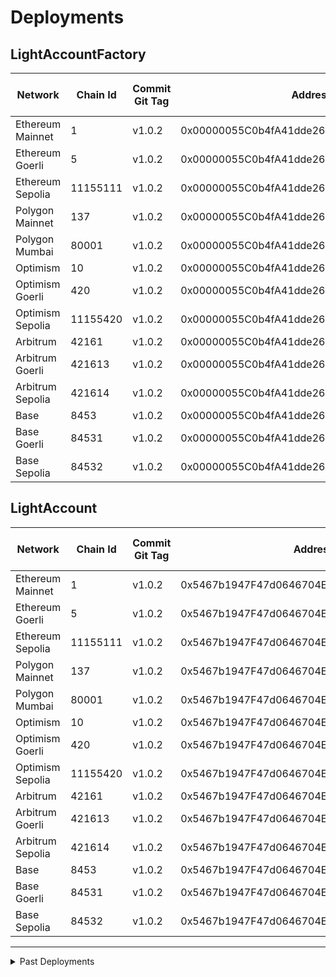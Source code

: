 # Deployments

## LightAccountFactory

| Network          | Chain Id | Commit Git Tag | Address                                    | Explorer Link                                                                                       | Salt                                                                 | Deploy Script Run                                                                |
| ---------------- | -------- | -------------- | ------------------------------------------ | --------------------------------------------------------------------------------------------------- | -------------------------------------------------------------------- | -------------------------------------------------------------------------------- |
| Ethereum Mainnet | 1        | v1.0.2         | 0x00000055C0b4fA41dde26A74435ff03692292FBD | [explorer](https://etherscan.io/address/0x00000055C0b4fA41dde26A74435ff03692292FBD)                 | `0x4e59b44847b379578588920ca78fbf26c0b4956c3406f3bdc271500000c2f72f` | [run](./broadcast/Deploy_LightAccountFactory.s.sol/1/run-1699396674.json)        |
| Ethereum Goerli  | 5        | v1.0.2         | 0x00000055C0b4fA41dde26A74435ff03692292FBD | [explorer](https://goerli.etherscan.io/address/0x00000055C0b4fA41dde26A74435ff03692292FBD)          | `0x4e59b44847b379578588920ca78fbf26c0b4956c3406f3bdc271500000c2f72f` | [run](./broadcast/Deploy_LightAccountFactory.s.sol/5/run-1699396605.json)        |
| Ethereum Sepolia | 11155111 | v1.0.2         | 0x00000055C0b4fA41dde26A74435ff03692292FBD | [explorer](https://sepolia.etherscan.io/address/0x00000055C0b4fA41dde26A74435ff03692292FBD)         | `0x4e59b44847b379578588920ca78fbf26c0b4956c3406f3bdc271500000c2f72f` | [run](./broadcast/Deploy_LightAccountFactory.s.sol/11155111/run-1699396573.json) |
| Polygon Mainnet  | 137      | v1.0.2         | 0x00000055C0b4fA41dde26A74435ff03692292FBD | [explorer](https://polygonscan.com/address/0x00000055C0b4fA41dde26A74435ff03692292FBD)              | `0x4e59b44847b379578588920ca78fbf26c0b4956c3406f3bdc271500000c2f72f` | [run](./broadcast/Deploy_LightAccountFactory.s.sol/137/run-1699396531.json)      |
| Polygon Mumbai   | 80001    | v1.0.2         | 0x00000055C0b4fA41dde26A74435ff03692292FBD | [explorer](https://mumbai.polygonscan.com/address/0x00000055C0b4fA41dde26A74435ff03692292FBD)       | `0x4e59b44847b379578588920ca78fbf26c0b4956c3406f3bdc271500000c2f72f` | [run](./broadcast/Deploy_LightAccountFactory.s.sol/80001/run-1699396506.json)    |
| Optimism         | 10       | v1.0.2         | 0x00000055C0b4fA41dde26A74435ff03692292FBD | [explorer](https://optimistic.etherscan.io/address/0x00000055C0b4fA41dde26A74435ff03692292FBD)      | `0x4e59b44847b379578588920ca78fbf26c0b4956c3406f3bdc271500000c2f72f` | [run](./broadcast/Deploy_LightAccountFactory.s.sol/10/run-1699398298.json)       |
| Optimism Goerli  | 420      | v1.0.2         | 0x00000055C0b4fA41dde26A74435ff03692292FBD | [explorer](https://goerli-optimism.etherscan.io/address/0x00000055C0b4fA41dde26A74435ff03692292FBD) | `0x4e59b44847b379578588920ca78fbf26c0b4956c3406f3bdc271500000c2f72f` | [run](./broadcast/Deploy_LightAccountFactory.s.sol/420/run-1699396434.json)      |
| Optimism Sepolia | 11155420 | v1.0.2         | 0x00000055C0b4fA41dde26A74435ff03692292FBD | [explorer](https://sepolia-optimism.etherscan.io/address/0x00000055C0b4fA41dde26A74435ff03692292FBD)         | `0x4e59b44847b379578588920ca78fbf26c0b4956c3406f3bdc271500000c2f72f` | [run](./broadcast/Deploy_LightAccountFactory.s.sol/11155420/run-1700011145.json) |
| Arbitrum         | 42161    | v1.0.2         | 0x00000055C0b4fA41dde26A74435ff03692292FBD | [explorer](https://arbiscan.io/address/0x00000055C0b4fA41dde26A74435ff03692292FBD)                  | `0x4e59b44847b379578588920ca78fbf26c0b4956c3406f3bdc271500000c2f72f` | [run](./broadcast/Deploy_LightAccountFactory.s.sol/42161/run-1699398372.json)    |
| Arbitrum Goerli  | 421613   | v1.0.2         | 0x00000055C0b4fA41dde26A74435ff03692292FBD | [explorer](https://goerli.arbiscan.io/address/0x00000055C0b4fA41dde26A74435ff03692292FBD)           | `0x4e59b44847b379578588920ca78fbf26c0b4956c3406f3bdc271500000c2f72f` | [run](./broadcast/Deploy_LightAccountFactory.s.sol/421613/run-1699396097.json)   |
| Arbitrum Sepolia | 421614   | v1.0.2         | 0x00000055C0b4fA41dde26A74435ff03692292FBD | [explorer](https://sepolia.arbiscan.io/address/0x00000055C0b4fA41dde26A74435ff03692292FBD)          | `0x4e59b44847b379578588920ca78fbf26c0b4956c3406f3bdc271500000c2f72f` | [run](./broadcast/Deploy_LightAccountFactory.s.sol/421614/run-1699550880.json)   |
| Base             | 8453     | v1.0.2         | 0x00000055C0b4fA41dde26A74435ff03692292FBD | [explorer](https://basescan.org/address/0x00000055C0b4fA41dde26A74435ff03692292FBD)                 | `0x4e59b44847b379578588920ca78fbf26c0b4956c3406f3bdc271500000c2f72f` | [run](./broadcast/Deploy_LightAccountFactory.s.sol/8453/run-1699396019.json)     |
| Base Goerli      | 84531    | v1.0.2         | 0x00000055C0b4fA41dde26A74435ff03692292FBD | [explorer](https://goerli.basescan.org/address/0x00000055C0b4fA41dde26A74435ff03692292FBD)          | `0x4e59b44847b379578588920ca78fbf26c0b4956c3406f3bdc271500000c2f72f` | [run](./broadcast/Deploy_LightAccountFactory.s.sol/84531/run-1699395850.json)    |
| Base Sepolia     | 84532    | v1.0.2         | 0x00000055C0b4fA41dde26A74435ff03692292FBD | [explorer](https://base-sepolia.blockscout.com/address/0x00000055C0b4fA41dde26A74435ff03692292FBD)          | `0x4e59b44847b379578588920ca78fbf26c0b4956c3406f3bdc271500000c2f72f` | [run](./broadcast/Deploy_LightAccountFactory.s.sol/84532/run-1700012407.json)    |

## LightAccount

| Network          | Chain Id | Commit Git Tag | Address                                    | Explorer                                                                                            | Deploy Script Run                                                                |
| ---------------- | -------- | -------------- | ------------------------------------------ | --------------------------------------------------------------------------------------------------- | -------------------------------------------------------------------------------- |
| Ethereum Mainnet | 1        | v1.0.2         | 0x5467b1947F47d0646704EB801E075e72aeAe8113 | [explorer](https://etherscan.io/address/0x5467b1947F47d0646704EB801E075e72aeAe8113)                 | [run](./broadcast/Deploy_LightAccountFactory.s.sol/1/run-1699396674.json)        |
| Ethereum Goerli  | 5        | v1.0.2         | 0x5467b1947F47d0646704EB801E075e72aeAe8113 | [explorer](https://goerli.etherscan.io/address/0x5467b1947F47d0646704EB801E075e72aeAe8113)          | [run](./broadcast/Deploy_LightAccountFactory.s.sol/5/run-1699396605.json)        |
| Ethereum Sepolia | 11155111 | v1.0.2         | 0x5467b1947F47d0646704EB801E075e72aeAe8113 | [explorer](https://sepolia.etherscan.io/address/0x5467b1947F47d0646704EB801E075e72aeAe8113)         | [run](./broadcast/Deploy_LightAccountFactory.s.sol/11155111/run-1699396573.json) |
| Polygon Mainnet  | 137      | v1.0.2         | 0x5467b1947F47d0646704EB801E075e72aeAe8113 | [explorer](https://polygonscan.com/address/0x5467b1947F47d0646704EB801E075e72aeAe8113)              | [run](./broadcast/Deploy_LightAccountFactory.s.sol/137/run-1699396531.json)      |
| Polygon Mumbai   | 80001    | v1.0.2         | 0x5467b1947F47d0646704EB801E075e72aeAe8113 | [explorer](https://mumbai.polygonscan.com/address/0x5467b1947F47d0646704EB801E075e72aeAe8113)       | [run](./broadcast/Deploy_LightAccountFactory.s.sol/80001/run-1699396506.json)    |
| Optimism         | 10       | v1.0.2         | 0x5467b1947F47d0646704EB801E075e72aeAe8113 | [explorer](https://optimistic.etherscan.io/address/0x5467b1947F47d0646704EB801E075e72aeAe8113)      | [run](./broadcast/Deploy_LightAccountFactory.s.sol/10/run-1699398298.json)       |
| Optimism Goerli  | 420      | v1.0.2         | 0x5467b1947F47d0646704EB801E075e72aeAe8113 | [explorer](https://goerli-optimism.etherscan.io/address/0x5467b1947F47d0646704EB801E075e72aeAe8113) | [run](./broadcast/Deploy_LightAccountFactory.s.sol/420/run-1699396434.json)      |
| Optimism Sepolia | 11155420 | v1.0.2         | 0x5467b1947F47d0646704EB801E075e72aeAe8113 | [explorer](https://sepolia-optimism.etherscan.io/address/0x5467b1947F47d0646704EB801E075e72aeAe8113)         | [run](./broadcast/Deploy_LightAccountFactory.s.sol/11155111/run-1700011145.json) |
| Arbitrum         | 42161    | v1.0.2         | 0x5467b1947F47d0646704EB801E075e72aeAe8113 | [explorer](https://arbiscan.io/address/0x5467b1947F47d0646704EB801E075e72aeAe8113)                  | [run](./broadcast/Deploy_LightAccountFactory.s.sol/42161/run-1699398372.json)    |
| Arbitrum Goerli  | 421613   | v1.0.2         | 0x5467b1947F47d0646704EB801E075e72aeAe8113 | [explorer](https://goerli.arbiscan.io/address/0x5467b1947F47d0646704EB801E075e72aeAe8113)           | [run](./broadcast/Deploy_LightAccountFactory.s.sol/421613/run-1699396097.json)   |
| Arbitrum Sepolia | 421614   | v1.0.2         | 0x5467b1947F47d0646704EB801E075e72aeAe8113 | [explorer](https://sepolia.arbiscan.io/address/0x5467b1947F47d0646704EB801E075e72aeAe8113)          | [run](./broadcast/Deploy_LightAccountFactory.s.sol/421614/run-1699550880.json)   |
| Base             | 8453     | v1.0.2         | 0x5467b1947F47d0646704EB801E075e72aeAe8113 | [explorer](https://basescan.org/address/0x5467b1947F47d0646704EB801E075e72aeAe8113)                 | [run](./broadcast/Deploy_LightAccountFactory.s.sol/8453/run-1699396019.json)     |
| Base Goerli      | 84531    | v1.0.2         | 0x5467b1947F47d0646704EB801E075e72aeAe8113 | [explorer](https://goerli.basescan.org/address/0x5467b1947F47d0646704EB801E075e72aeAe8113)          | [run](./broadcast/Deploy_LightAccountFactory.s.sol/84531/run-1699395850.json)    |
| Base Sepolia      | 84532    | v1.0.2         | 0x5467b1947F47d0646704EB801E075e72aeAe8113 | [explorer](https://base-sepolia.blockscout.com/address/0x00000055C0b4fA41dde26A74435ff03692292FBD)          | [run](./broadcast/Deploy_LightAccountFactory.s.sol/84531/run-1700012407.json)    |

---

<details>
<summary>Past Deployments</summary>

## LightAccountFactory

| Network          | Chain Id | Commit Git Tag | Address                                    | Explorer Link                                                                                       | Salt                         | Deploy Script Run                                                                |
| ---------------- | -------- | -------------- | ------------------------------------------ | --------------------------------------------------------------------------------------------------- | ---------------------------- | -------------------------------------------------------------------------------- |
| Ethereum Mainnet | 1        | v1.0.1         | 0x000000893A26168158fbeaDD9335Be5bC96592E2 | [explorer](https://etherscan.io/address/0x000000893A26168158fbeaDD9335Be5bC96592E2)                 | `0x7845d3459c316000001d6f83` | [run](./broadcast/Deploy_LightAccountFactory.s.sol/1/run-1696378528.json)        |
| Ethereum Goerli  | 5        | v1.0.1         | 0x000000893A26168158fbeaDD9335Be5bC96592E2 | [explorer](https://goerli.etherscan.io/address/0x000000893A26168158fbeaDD9335Be5bC96592E2)          | `0x7845d3459c316000001d6f83` | [run](./broadcast/Deploy_LightAccountFactory.s.sol/5/run-1696378288.json)        |
| Ethereum Sepolia | 11155111 | v1.0.1         | 0x000000893A26168158fbeaDD9335Be5bC96592E2 | [explorer](https://sepolia.etherscan.io/address/0x000000893A26168158fbeaDD9335Be5bC96592E2)         | `0x7845d3459c316000001d6f83` | [run](./broadcast/Deploy_LightAccountFactory.s.sol/11155111/run-1696377842.json) |
| Polygon Mainnet  | 137      | v1.0.1         | 0x000000893A26168158fbeaDD9335Be5bC96592E2 | [explorer](https://polygonscan.com/address/0x000000893A26168158fbeaDD9335Be5bC96592E2)              | `0x7845d3459c316000001d6f83` | [run](./broadcast/Deploy_LightAccountFactory.s.sol/137/run-1696379210.json)      |
| Polygon Mumbai   | 80001    | v1.0.1         | 0x000000893A26168158fbeaDD9335Be5bC96592E2 | [explorer](https://mumbai.polygonscan.com/address/0x000000893A26168158fbeaDD9335Be5bC96592E2)       | `0x7845d3459c316000001d6f83` | [run](./broadcast/Deploy_LightAccountFactory.s.sol/80001/run-1696378862.json)    |
| Optimism         | 10       | v1.0.1         | 0x000000893A26168158fbeaDD9335Be5bC96592E2 | [explorer](https://optimistic.etherscan.io/address/0x000000893A26168158fbeaDD9335Be5bC96592E2)      | `0x7845d3459c316000001d6f83` | [run](./broadcast/Deploy_LightAccountFactory.s.sol/10/run-1696379892.json)       |
| Optimism Goerli  | 420      | v1.0.1         | 0x000000893A26168158fbeaDD9335Be5bC96592E2 | [explorer](https://goerli-optimism.etherscan.io/address/0x000000893A26168158fbeaDD9335Be5bC96592E2) | `0x7845d3459c316000001d6f83` | [run](./broadcast/Deploy_LightAccountFactory.s.sol/420/run-1696379735.json)      |
| Arbitrum         | 42161    | v1.0.1         | 0x000000893A26168158fbeaDD9335Be5bC96592E2 | [explorer](https://arbiscan.io/address/0x000000893A26168158fbeaDD9335Be5bC96592E2)                  | `0x7845d3459c316000001d6f83` | [run](./broadcast/Deploy_LightAccountFactory.s.sol/42161/run-1696382079.json)    |
| Arbitrum Goerli  | 421613   | v1.0.1         | 0x000000893A26168158fbeaDD9335Be5bC96592E2 | [explorer](https://goerli.arbiscan.io/address/0x000000893A26168158fbeaDD9335Be5bC96592E2)           | `0x7845d3459c316000001d6f83` | [run](./broadcast/Deploy_LightAccountFactory.s.sol/421613/run-1696380977.json)   |
| Base             | 8453     | v1.0.1         | 0x000000893A26168158fbeaDD9335Be5bC96592E2 | [explorer](https://basescan.org/address/0x000000893A26168158fbeaDD9335Be5bC96592E2)                 | `0x7845d3459c316000001d6f83` | [run](./broadcast/Deploy_LightAccountFactory.s.sol/8453/run-1696380432.json)     |
| Base Goerli      | 84531    | v1.0.1         | 0x000000893A26168158fbeaDD9335Be5bC96592E2 | [explorer](https://goerli.basescan.org/address/0x000000893A26168158fbeaDD9335Be5bC96592E2)          | `0x7845d3459c316000001d6f83` | [run](./broadcast/Deploy_LightAccountFactory.s.sol/84531/run-1696380309.json)    |

## LightAccount

| Network          | Chain Id | Commit Git Tag | Address                                    | Explorer                                                                                            | Deploy Script Run                                                                |
| ---------------- | -------- | -------------- | ------------------------------------------ | --------------------------------------------------------------------------------------------------- | -------------------------------------------------------------------------------- |
| Ethereum Mainnet | 1        | v1.0.1         | 0xc1b2fc4197c9187853243e6e4eb5a4af8879a1c0 | [explorer](https://etherscan.io/address/0xc1b2fc4197c9187853243e6e4eb5a4af8879a1c0)                 | [run](./broadcast/Deploy_LightAccountFactory.s.sol/1/run-1696378528.json)        |
| Ethereum Goerli  | 5        | v1.0.1         | 0xc1b2fc4197c9187853243e6e4eb5a4af8879a1c0 | [explorer](https://goerli.etherscan.io/address/0xc1b2fc4197c9187853243e6e4eb5a4af8879a1c0)          | [run](./broadcast/Deploy_LightAccountFactory.s.sol/5/run-1696378288.json)        |
| Ethereum Sepolia | 11155111 | v1.0.1         | 0xc1b2fc4197c9187853243e6e4eb5a4af8879a1c0 | [explorer](https://sepolia.etherscan.io/address/0xc1b2fc4197c9187853243e6e4eb5a4af8879a1c0)         | [run](./broadcast/Deploy_LightAccountFactory.s.sol/11155111/run-1696377842.json) |
| Polygon Mainnet  | 137      | v1.0.1         | 0xc1b2fc4197c9187853243e6e4eb5a4af8879a1c0 | [explorer](https://polygonscan.com/address/0xc1b2fc4197c9187853243e6e4eb5a4af8879a1c0)              | [run](./broadcast/Deploy_LightAccountFactory.s.sol/137/run-1696379210.json)      |
| Polygon Mumbai   | 80001    | v1.0.1         | 0xc1b2fc4197c9187853243e6e4eb5a4af8879a1c0 | [explorer](https://mumbai.polygonscan.com/address/0xc1b2fc4197c9187853243e6e4eb5a4af8879a1c0)       | [run](./broadcast/Deploy_LightAccountFactory.s.sol/80001/run-1696378862.json)    |
| Optimism         | 10       | v1.0.1         | 0xc1b2fc4197c9187853243e6e4eb5a4af8879a1c0 | [explorer](https://optimistic.etherscan.io/address/0xc1b2fc4197c9187853243e6e4eb5a4af8879a1c0)      | [run](./broadcast/Deploy_LightAccountFactory.s.sol/10/run-1696379892.json)       |
| Optimism Goerli  | 420      | v1.0.1         | 0xc1b2fc4197c9187853243e6e4eb5a4af8879a1c0 | [explorer](https://goerli-optimism.etherscan.io/address/0xc1b2fc4197c9187853243e6e4eb5a4af8879a1c0) | [run](./broadcast/Deploy_LightAccountFactory.s.sol/420/run-1696379735.json)      |
| Arbitrum         | 42161    | v1.0.1         | 0xc1b2fc4197c9187853243e6e4eb5a4af8879a1c0 | [explorer](https://arbiscan.io/address/0xc1b2fc4197c9187853243e6e4eb5a4af8879a1c0)                  | [run](./broadcast/Deploy_LightAccountFactory.s.sol/42161/run-1696382079.json)    |
| Arbitrum Goerli  | 421613   | v1.0.1         | 0xc1b2fc4197c9187853243e6e4eb5a4af8879a1c0 | [explorer](https://goerli.arbiscan.io/address/0xc1b2fc4197c9187853243e6e4eb5a4af8879a1c0)           | [run](./broadcast/Deploy_LightAccountFactory.s.sol/421613/run-1696380977.json)   |
| Base             | 8453     | v1.0.1         | 0xc1b2fc4197c9187853243e6e4eb5a4af8879a1c0 | [explorer](https://basescan.org/address/0xc1b2fc4197c9187853243e6e4eb5a4af8879a1c0)                 | [run](./broadcast/Deploy_LightAccountFactory.s.sol/8453/run-1696380432.json)     |
| Base Goerli      | 84531    | v1.0.1         | 0xc1b2fc4197c9187853243e6e4eb5a4af8879a1c0 | [explorer](https://goerli.basescan.org/address/0xc1b2fc4197c9187853243e6e4eb5a4af8879a1c0)          | [run](./broadcast/Deploy_LightAccountFactory.s.sol/84531/run-1696380309.json)    |

</details>
